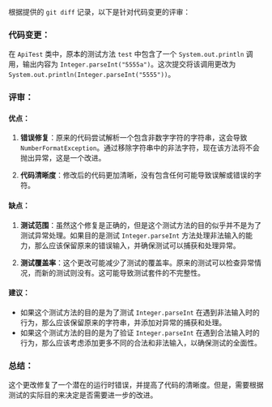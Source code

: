 根据提供的 `git diff` 记录，以下是针对代码变更的评审：

### 代码变更：

在 `ApiTest` 类中，原本的测试方法 `test` 中包含了一个 `System.out.println` 调用，输出内容为 `Integer.parseInt("5555a")`。这次提交将该调用更改为 `System.out.println(Integer.parseInt("5555"))`。

### 评审：

#### 优点：

1. **错误修复**：原来的代码尝试解析一个包含非数字字符的字符串，这会导致 `NumberFormatException`。通过移除字符串中的非法字符，现在该方法将不会抛出异常，这是一个改进。

2. **代码清晰度**：修改后的代码更加清晰，没有包含任何可能导致误解或错误的字符。

#### 缺点：

1. **测试范围**：虽然这个修复是正确的，但是这个测试方法的目的似乎并不是为了测试异常处理。如果目的是测试 `Integer.parseInt` 方法处理非法输入的能力，那么应该保留原来的错误输入，并确保测试可以捕获和处理异常。

2. **测试覆盖率**：这个更改可能减少了测试的覆盖率。原来的测试可以检查异常情况，而新的测试则没有。这可能导致测试套件的不完整性。

#### 建议：

- 如果这个测试方法的目的是为了测试 `Integer.parseInt` 在遇到非法输入时的行为，那么应该保留原来的字符串，并添加对异常的捕获和处理。
- 如果这个测试方法的目的是为了验证 `Integer.parseInt` 在遇到合法输入时的行为，那么应该考虑添加更多不同的合法和非法输入，以确保测试的全面性。

### 总结：

这个更改修复了一个潜在的运行时错误，并提高了代码的清晰度。但是，需要根据测试的实际目的来决定是否需要进一步的改进。